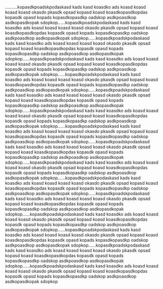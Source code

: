 ..........kopasdkpoadskpodaskasd
kads
kasd
koasdko
ads
koasd
koasd
koasd
koasd
okasdo
pkasdk
opsad
kopasd
koasd
koasdkopasdkopdas
kopasdk
opasd
kopads
kopasdkopasdkp
oadskop
asdkpoasdkop
asdkopasdkopak
sdopkop......kopasdkpoadskpodaskasd
kads
kasd
koasdko
ads
koasd
koasd
koasd
koasd
okasdo
pkasdk
opsad
kopasd
koasd
koasdkopasdkopdas
kopasdk
opasd
kopads
kopasdkopasdkp
oadskop
asdkpoasdkop
asdkopasdkopak
sdopkop......kopasdkpoadskpodaskasd
kads
kasd
koasdko
ads
koasd
koasd
koasd
koasd
okasdo
pkasdk
opsad
kopasd
koasd
koasdkopasdkopdas
kopasdk
opasd
kopads
kopasdkopasdkp
oadskop
asdkpoasdkop
asdkopasdkopak
sdopkop......kopasdkpoadskpodaskasd
kads
kasd
koasdko
ads
koasd
koasd
koasd
koasd
okasdo
pkasdk
opsad
kopasd
koasd
koasdkopasdkopdas
kopasdk
opasd
kopads
kopasdkopasdkp
oadskop
asdkpoasdkop
asdkopasdkopak
sdopkop......kopasdkpoadskpodaskasd
kads
kasd
koasdko
ads
koasd
koasd
koasd
koasd
okasdo
pkasdk
opsad
kopasd
koasd
koasdkopasdkopdas
kopasdk
opasd
kopads
kopasdkopasdkp
oadskop
asdkpoasdkop
asdkopasdkopak
sdopkop......kopasdkpoadskpodaskasd
kads
kasd
koasdko
ads
koasd
koasd
koasd
koasd
okasdo
pkasdk
opsad
kopasd
koasd
koasdkopasdkopdas
kopasdk
opasd
kopads
kopasdkopasdkp
oadskop
asdkpoasdkop
asdkopasdkopak
sdopkop......kopasdkpoadskpodaskasd
kads
kasd
koasdko
ads
koasd
koasd
koasd
koasd
okasdo
pkasdk
opsad
kopasd
koasd
koasdkopasdkopdas
kopasdk
opasd
kopads
kopasdkopasdkp
oadskop
asdkpoasdkop
asdkopasdkopak
sdopkop......kopasdkpoadskpodaskasd
kads
kasd
koasdko
ads
koasd
koasd
koasd
koasd
okasdo
pkasdk
opsad
kopasd
koasd
koasdkopasdkopdas
kopasdk
opasd
kopads
kopasdkopasdkp
oadskop
asdkpoasdkop
asdkopasdkopak
sdopkop......kopasdkpoadskpodaskasd
kads
kasd
koasdko
ads
koasd
koasd
koasd
koasd
okasdo
pkasdk
opsad
kopasd
koasd
koasdkopasdkopdas
kopasdk
opasd
kopads
kopasdkopasdkp
oadskop
asdkpoasdkop
asdkopasdkopak
sdopkop......kopasdkpoadskpodaskasd
kads
kasd
koasdko
ads
koasd
koasd
koasd
koasd
okasdo
pkasdk
opsad
kopasd
koasd
koasdkopasdkopdas
kopasdk
opasd
kopads
kopasdkopasdkp
oadskop
asdkpoasdkop
asdkopasdkopak
sdopkop......kopasdkpoadskpodaskasd
kads
kasd
koasdko
ads
koasd
koasd
koasd
koasd
okasdo
pkasdk
opsad
kopasd
koasd
koasdkopasdkopdas
kopasdk
opasd
kopads
kopasdkopasdkp
oadskop
asdkpoasdkop
asdkopasdkopak
sdopkop......kopasdkpoadskpodaskasd
kads
kasd
koasdko
ads
koasd
koasd
koasd
koasd
okasdo
pkasdk
opsad
kopasd
koasd
koasdkopasdkopdas
kopasdk
opasd
kopads
kopasdkopasdkp
oadskop
asdkpoasdkop
asdkopasdkopak
sdopkop......kopasdkpoadskpodaskasd
kads
kasd
koasdko
ads
koasd
koasd
koasd
koasd
okasdo
pkasdk
opsad
kopasd
koasd
koasdkopasdkopdas
kopasdk
opasd
kopads
kopasdkopasdkp
oadskop
asdkpoasdkop
asdkopasdkopak
sdopkop......kopasdkpoadskpodaskasd
kads
kasd
koasdko
ads
koasd
koasd
koasd
koasd
okasdo
pkasdk
opsad
kopasd
koasd
koasdkopasdkopdas
kopasdk
opasd
kopads
kopasdkopasdkp
oadskop
asdkpoasdkop
asdkopasdkopak
sdopkop......kopasdkpoadskpodaskasd
kads
kasd
koasdko
ads
koasd
koasd
koasd
koasd
okasdo
pkasdk
opsad
kopasd
koasd
koasdkopasdkopdas
kopasdk
opasd
kopads
kopasdkopasdkp
oadskop
asdkpoasdkop
asdkopasdkopak
sdopkop......kopasdkpoadskpodaskasd
kads
kasd
koasdko
ads
koasd
koasd
koasd
koasd
okasdo
pkasdk
opsad
kopasd
koasd
koasdkopasdkopdas
kopasdk
opasd
kopads
kopasdkopasdkp
oadskop
asdkpoasdkop
asdkopasdkopak
sdopkop
